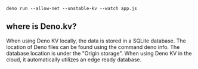 `deno run --allow-net --unstable-kv --watch app.js`

## where is Deno.kv?

When using Deno KV locally, the data is stored in a SQLite database. The location of Deno files can be found using the command deno info. The database location is under the "Origin storage".
When using Deno KV in the cloud, it automatically utilizes an edge ready database.
